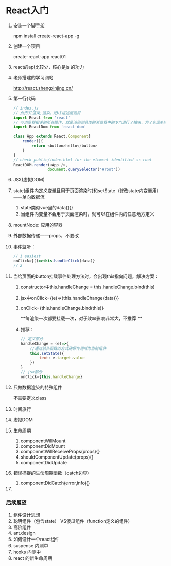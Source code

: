 # React入门

1. 安装一个脚手架

   npm install create-react-app -g

2. 创建一个项目

   create-react-app react01

3. react的api比较少，核心是js 的功力

4. 老师搭建的学习网站

   http://react.shengxinjing.cn/

5. 第一行代码

   ```javascript
   // index.js
   // 负责UI渲染,渲染，把UI描述层做好
   import React from 'react'
   // 与浏览器相关的所有操作，就是渲染到具体的浏览器中的专门进行了抽离，为了实现多端共享，如果使用native开发，下面的引入删除即可
   import ReactDom from 'react-dom'
   
   class App extends React.Component{
       render(){
           return <button>hello</button>
       }
   }
   // check public/index.html for the element identified as root
   ReactDOM.render(<App />,
                  document.querySelector('#root'))
   
   ```

6. JSX(虚拟DOM)

7. state(组件内定义变量且用于页面渲染时)和setState（修改state内变量用）——单向数据流

   1. state类似vue里的data(){}
   2. 当组件内变量不会用于页面渲染时，就可以在组件内的任意地方定义

8. mountNode: 应用的容器

9. 外部数据传递——props，不要改

10. 事件监听：

    ```javascript
    // 1 easiest
    onClick={()=>this.handleClick(data)}
    // 2
    
    ```

11. 当给页面的button挂载事件处理方法时，会出现this指向问题，解决方案：

    1. constructor中this.handleChange = this.handleChange.bind(this)

    2. jsx中onClick={(e)=>{this.handleChange(data)}}

    3. onClick={this.handleChange.bind(this)}

       **每渲染一次都要挂载一次，对于效率影响非常大，不推荐 **

    4. 推荐：

       ```javascript
       // 定义部分
       handleChange = (e)=>{
           //通过箭头函数的方式确保作用域为当前组件
           this.setState({
               text: e.target.value
           })
       }
       // jsx部分
       onClick={this.handleChange}
       ```

12. 只做数据渲染的特殊组件

    不需要定义class

13. 时间旅行

14. 虚拟DOM

    >

15. 生命周期

    1. componentWillMount
    2. componentDidMount
    3. componnetWillReceiveProps(props){}
    4. shouldComponentUpdate(props){}
    5. componentDidUpdate

16. 错误捕捉的生命周期函数（catch边界）

    1. componentDidCatch(error,info){}

17. 

### 后续展望

1. 组件设计思想
2. 聪明组件（包含state） VS傻瓜组件（function定义的组件）
3. 高阶组件
4. ant.design
5. 如何设计一个react组件
6. suspense 内测中
7. hooks 内测中
8. react 的新生命周期